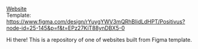 <a href="https://yusuf-youth.github.io/Positivus/">Website</a>  <br />
Template: https://www.figma.com/design/rYuygYWV3mQRhBIidLdHPT/Positivus?node-id=25-145&p=f&t=EPz27KiT88ynDBX5-0

Hi there! This is a repository of one of websites built from Figma template. 
